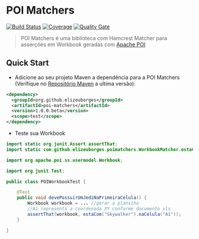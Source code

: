 # POI Matchers

[![Build Status](https://travis-ci.org/elizeuborges/poi-matchers.svg?branch=master)](https://travis-ci.org/elizeuborges/poi-matchers)
[![Coverage](https://codecov.io/github/elizeuborges/poi-matchers/coverage.svg?branch=master)](https://codecov.io/github/elizeuborges/poi-matchers?branch=master)
[![Quality Gate](https://sonarqube.com/api/badges/gate?key=com.github.elizeuborges:poi-matchers)](https://sonarqube.com/dashboard/index/com.github.elizeuborges%3Apoi-matchers)

> POI Matchers é uma biblioteca com Hamcrest Matcher para asserções em Workbook geradas com [Apache POI](https://poi.apache.org/)

## Quick Start

- Adicione ao seu projeto Maven a dependência para a POI Matchers (Verifique no [Repositório Maven](https://mvnrepository.com/artifact/org.github.elizeuborges/poi-matchers) a ultima versão):

```xml
<dependency>
  <groupId>org.github.elizeuborges</groupId>
  <artifactId>poi-matchers</artifactId>
  <version>1.0.0.beta</version>
  <scope>test</scope>
</dependency>
```

- Teste sua Workbook

```java
import static org.junit.Assert.assertThat;
import static com.github.elizeuborges.poimatchers.WorkbookMatcher.estaCom;

import org.apache.poi.ss.usermodel.Workbook;

import org.junit.Test;

public class POIWorkbookTest {

	@Test
	public void devePossuirUmJediNaPrimeiraCelula() {
		Workbook workbook = ... //gerar a planilha 
		//A1 representa a coordenada XY conforme documento xls 
		assertThat(workbook, estaCom("Skywalker").naCelula("A1"));
	}

}

```